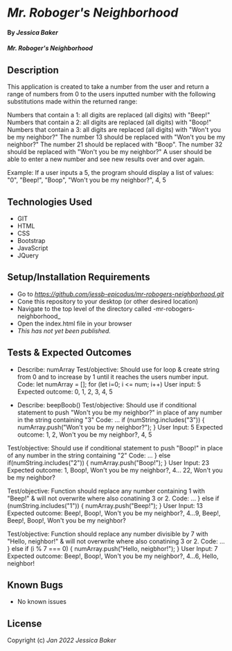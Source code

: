 # _Mr. Roboger's Neighborhood_

#### By _**Jessica Baker**_ 

#### _Mr. Roboger's Neighborhood_



## Description

This application is created to take a number from the user and return a range of numbers from 0 to the users inputted number with the following substitutions made within the returned range:

Numbers that contain a 1: all digits are replaced (all digits) with "Beep!"
Numbers that contain a 2: all digits are replaced (all digits) with "Boop!"
Numbers that contain a 3: all digits are replaced (all digits) with "Won't you be my neighbor?"
The number 13 should be replaced with "Won't you be my neighbor?"
The number 21 should be replaced with "Boop".
The number 32 should be replaced with "Won't you be my neighbor?"
A user should be able to enter a new number and see new results over and over again.

Example: If a user inputs a 5, the program should display a list of values: "0", "Beep!", "Boop", "Won't you be my neighbor?", 4, 5

## Technologies Used

* GIT
* HTML
* CSS
* Bootstrap
* JavaScript
* JQuery

## Setup/Installation Requirements

* Go to _https://github.com/jessb-epicodus/mr-robogers-neighborhood.git_
* Cone this repository to your desktop (or other desired location)
* Navigate to the top level of the directory called -mr-robogers-neighborhood_
* Open the index.html file in your browser
* _This has not yet been published._

## Tests & Expected Outcomes

* Describe: numArray
Test/objective:  Should use for loop & create string from 0 and to increase by 1 until it reaches the users number input.
Code: 
    let numArray = [];
    for (let i=0; i <= num; i++) 
User input: 5
Expected outcome: 0, 1, 2, 3, 4, 5

* Describe: beepBoob()
Test/objective:  Should use if conditional statement to push "Won't you be my neighbor?" in place of any number in the string containing "3"
Code: ...
    if (numString.includes("3")) {
      numArray.push("Won't you be my neighbor?");
    }
User Input: 5
Expected outcome: 1, 2, Won't you be my neighbor?, 4, 5

Test/objective:  Should use if conditional statement to push "Boop!" in place of any number in the string containing "2"
Code: ...
    } else if(numString.includes("2")) {
      numArray.push("Boop!");
    }
User Input: 23
Expected outcome: 1, Boop!, Won't you be my neighbor?, 4... 22,  Won't you be my neighbor?

Test/objective:  Function should replace any number containing 1 with "Beep!" & will not overwrite where also conatining 3 or 2.
Code: ...
    } else if (numString.includes("1")) {
      numArray.push("Beep!");
    }
User Input: 13
Expected outcome: Beep!, Boop!, Won't you be my neighbor?, 4...9, Beep!, Beep!, Boop!, Won't you be my neighbor?

Test/objective:  Function should replace any number divisible by 7 with "Hello, neighbor!" & will not overwrite where also conatining 3 or 2.
Code: ...
    } else if (i % 7 === 0) {
      numArray.push("Hello, neigbhor!");
    }
User Input: 7
Expected outcome: Beep!, Boop!, Won't you be my neighbor?, 4...6, Hello, neighbor!

## Known Bugs

* No known issues

## License

Copyright (c) _Jan 2022_ _Jessica Baker_